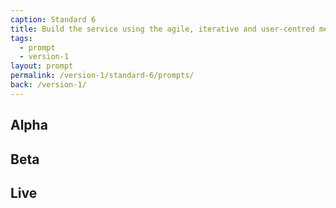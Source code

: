 ```yaml
---
caption: Standard 6
title: Build the service using the agile, iterative and user-centred methods set out in the manual.
tags:
  - prompt
  - version-1
layout: prompt
permalink: /version-1/standard-6/prompts/
back: /version-1/
---
```


## Alpha

## Beta

## Live
